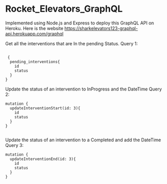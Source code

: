 # Rocket_Elevators_GraphQL

Implemented using Node.js and Express to deploy this GraphQL API on Heroku. Here is the website https://sharkelevators123-graphql-api.herokuapp.com/graphql




Get all the interventions that are In the pending Status.
Query 1:

```

 {
  pending_interventions{
    id
    status
  }
}
```


Update the status of an intervention to InProgress and the DateTime
Query 2:

```
mutation {
  updateInterventionStart(id: 3){
    id
    status
  }
}


```


Update the status of an intervention to a Completed and add the DateTime
Query 3:

```
mutation {
  updateInterventionEnd(id: 3){
    id
    status
  }
}


```

